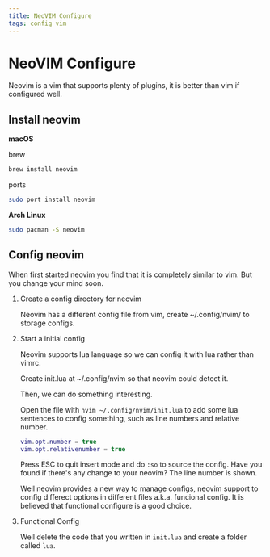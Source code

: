 ```yaml
---
title: NeoVIM Configure
tags: config vim
---
```


# NeoVIM Configure

Neovim is a vim that supports plenty of plugins, it is better than vim if configured well.

## Install neovim

**macOS**  

brew
```sh
brew install neovim
```
ports
```sh
sudo port install neovim
```

**Arch Linux**

```sh
sudo pacman -S neovim
```

## Config neovim

When first started neovim you find that it is completely similar to vim. But you change your mind soon.

1. Create a config directory for neovim

    Neovim has a different config file from vim, create ~/.config/nvim/ to storage configs.

2. Start a initial config

    Neovim supports lua language so we can config it with lua rather than vimrc.

    Create init.lua at ~/.config/nvim so that neovim could detect it.  
    
    Then, we can do something interesting.

    Open the file with `nvim ~/.config/nvim/init.lua` to add some lua sentences to config something, such as line numbers and relative number.  

    ```lua
    vim.opt.number = true
    vim.opt.relativenumber = true
    ```

    Press ESC to quit insert mode and do `:so` to source the config. Have you found if there's any change to your neovim? The line number is shown.

    Well neovim provides a new way to manage configs, neovim support to config differect options in different files a.k.a. funcional config. It is believed that functional configure is a good choice.

3. Functional Config

    Well delete the code that you written in `init.lua` and create a folder called `lua`. 
